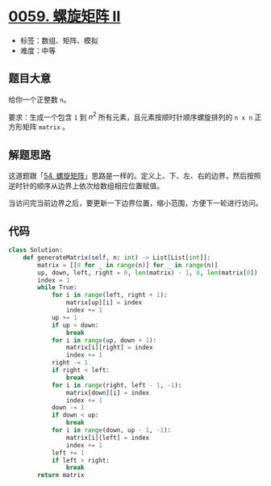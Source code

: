 # [0059. 螺旋矩阵 II](https://leetcode-cn.com/problems/spiral-matrix-ii/)

- 标签：数组、矩阵、模拟
- 难度：中等

## 题目大意

给你一个正整数 `n`。

要求：生成一个包含 `1` 到 $n^2$ 所有元素，且元素按顺时针顺序螺旋排列的 `n x n` 正方形矩阵 `matrix` 。

## 解题思路

这道题跟「[54. 螺旋矩阵](https://leetcode-cn.com/problems/spiral-matrix/)」思路是一样的。定义上、下、左、右的边界，然后按照逆时针的顺序从边界上依次给数组相应位置赋值。

当访问完当前边界之后，要更新一下边界位置，缩小范围，方便下一轮进行访问。

## 代码

```Python
class Solution:
    def generateMatrix(self, n: int) -> List[List[int]]:
        matrix = [[0 for _ in range(n)] for _ in range(n)]
        up, down, left, right = 0, len(matrix) - 1, 0, len(matrix[0]) - 1
        index = 1
        while True:
            for i in range(left, right + 1):
                matrix[up][i] = index
                index += 1
            up += 1
            if up > down:
                break
            for i in range(up, down + 1):
                matrix[i][right] = index
                index += 1
            right -= 1
            if right < left:
                break
            for i in range(right, left - 1, -1):
                matrix[down][i] = index
                index += 1
            down -= 1
            if down < up:
                break
            for i in range(down, up - 1, -1):
                matrix[i][left] = index
                index += 1
            left += 1
            if left > right:
                break
        return matrix
```

